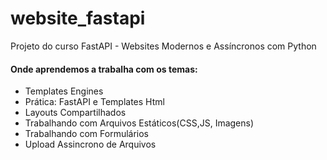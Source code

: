 # website_fastapi
Projeto do curso FastAPI - Websites Modernos e Assíncronos com Python

#### Onde aprendemos a trabalha com os temas:

- Templates Engines
- Prática: FastAPI e Templates Html
- Layouts Compartilhados
- Trabalhando com Arquivos Estáticos(CSS,JS, Imagens)
- Trabalhando com Formulários
- Upload Assincrono de Arquivos
